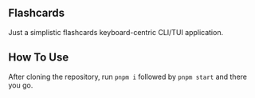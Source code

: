 ## Flashcards

Just a simplistic flashcards keyboard-centric CLI/TUI application.

## How To Use 

After cloning the repository, run `pnpm i` followed by `pnpm start` and there you go.